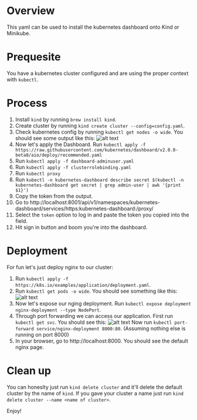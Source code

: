 # Overview
This yaml can be used to install the kubernetes dashboard onto Kind or Minikube. 

# Prequesite
You have a kubernetes cluster configured and are using the proper context with `kubectl`. 

# Process

1. Install `kind` by running `brew install kind`. 
2. Create cluster by running `kind create cluster --config=config.yaml`. 
3. Check kubernetes config by running `kubectl get nodes -o wide`. You should see some output like this: 
![alt text](kind-ready.png)
4. Now let's apply the Dashboard. Run `kubectl apply -f https://raw.githubusercontent.com/kubernetes/dashboard/v2.0.0-beta8/aio/deploy/recommended.yaml`
5. Run `kubectl apply -f dashboard-adminuser.yaml`
6. Run `kubectl apply -f clusterrolebinding.yaml`
7. Run `kubectl proxy`
8. Run `kubectl -n kubernetes-dashboard describe secret $(kubectl -n kubernetes-dashboard get secret | grep admin-user | awk '{print $1}')`
9.  Copy the token from the output. 
10. Go to http://localhost:8001/api/v1/namespaces/kubernetes-dashboard/services/https:kubernetes-dashboard:/proxy/
11. Select the `token` option to log in and paste the token you copied into the field. 
12. Hit sign in button and boom you're into the dashboard. 

# Deployment
For fun let's just deploy nginx to our cluster:
1. Run `kubectl apply -f https://k8s.io/examples/application/deployment.yaml`. 
2. Run `kubectl get pods -o wide`. You should see something like this: 
   ![alt text](get-pods.png)
3. Now let's expose our nging deployment. Run `kubectl expose deployment nginx-deployment --type NodePort`. 
4. Through port forwarding we can access our application. First run `kubectl get svc`. You should see this: 
   ![alt text](get-svc.png)
Now run `kubectl port-forward service/nginx-deployment 8000:80`. 
(Assuming nothing else is running on port 8000)
5. In your browser, go to http://localhost:8000. 
   You should see the default nginx page. 

# Clean up
You can honeslty just run `kind delete cluster` and it'll delete the default cluster by the name of `kind`. If you gave your cluster a name just run `kind delete cluster --name <name of cluster>`. 

Enjoy!


